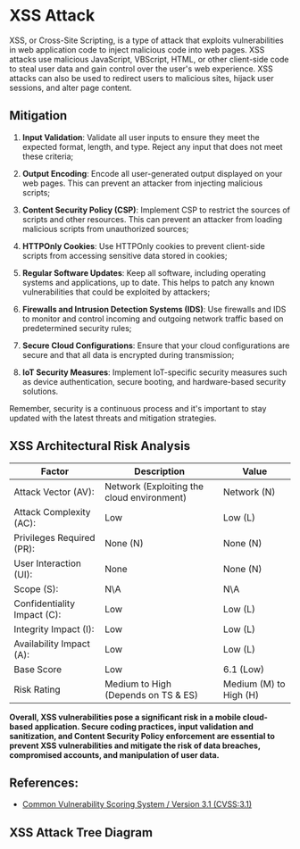 # XSS Attack 

XSS, or Cross-Site Scripting, is a type of attack that exploits vulnerabilities in web application code to inject malicious code into web pages. XSS attacks use malicious JavaScript, VBScript, HTML, or other client-side code to steal user data and gain control over the user's web experience. XSS attacks can also be used to redirect users to malicious sites, hijack user sessions, and alter page content.

## Mitigation

1. **Input Validation**: Validate all user inputs to ensure they meet the expected format, length, and type. Reject any input that does not meet these criteria;

2. **Output Encoding**: Encode all user-generated output displayed on your web pages. This can prevent an attacker from injecting malicious scripts;

3. **Content Security Policy (CSP)**: Implement CSP to restrict the sources of scripts and other resources. This can prevent an attacker from loading malicious scripts from unauthorized sources;

4. **HTTPOnly Cookies**: Use HTTPOnly cookies to prevent client-side scripts from accessing sensitive data stored in cookies;

5. **Regular Software Updates**: Keep all software, including operating systems and applications, up to date. This helps to patch any known vulnerabilities that could be exploited by attackers;

6. **Firewalls and Intrusion Detection Systems (IDS)**: Use firewalls and IDS to monitor and control incoming and outgoing network traffic based on predetermined security rules;

7. **Secure Cloud Configurations**: Ensure that your cloud configurations are secure and that all data is encrypted during transmission;

8. **IoT Security Measures**: Implement IoT-specific security measures such as device authentication, secure booting, and hardware-based security solutions.

Remember, security is a continuous process and it's important to stay updated with the latest threats and mitigation strategies.

## XSS Architectural Risk Analysis 

| **Factor**                                   | **Description**                                                                                                   | **Value**                                                                               |
|----------------------------------------------|-------------------------------------------------------------------------------------------------------------------|-----------------------------------------------------------------------------------------|
| Attack   Vector (AV):                        | Network   (Exploiting the cloud environment)                                                                      | Network   (N)                                                                           |
| Attack   Complexity (AC):                    | Low                                 | Low   (L)                                                                              |
| Privileges   Required (PR):                  | None (N)                                                 | None   (N)                                                                              |
| User   Interaction (UI):                     | None                                                                | None   (N)                                                                              |
| Scope   (S):                                 | N\A                                               | N\A      |
| Confidentiality   Impact (C):                | Low                                                 | Low   (L)                                                                              |
| Integrity   Impact (I):                      | Low                                                                 | Low   (L)                                                                              |
| Availability   Impact (A):                   | Low                                                            | Low   (L)                                                                              |
| Base   Score  | Low   | 6.1   (Low)                                     |
| Risk   Rating                                | Medium   to High (Depends on TS & ES)                                                                           | Medium (M) to High (H)                                                                      |

**Overall, XSS vulnerabilities pose a significant risk in a mobile cloud-based application. Secure coding practices, input validation and sanitization, and Content Security Policy enforcement are essential to prevent XSS vulnerabilities and mitigate the risk of data breaches, compromised accounts, and manipulation of user data.**

## References:

- [Common Vulnerability Scoring System / Version 3.1 (CVSS:3.1)](http://www.first.org/cvss/v3.1)

## XSS Attack Tree Diagram